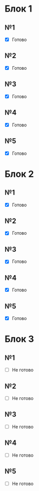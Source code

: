 # Блок 1
## №1
- [x] Готово
## №2
- [x] Готово
## №3
- [x] Готово
## №4
- [x] Готово
## №5
- [x] Готово

# Блок 2
## №1
- [x] Готово
## №2
- [x] Готово
## №3
- [x] Готово
## №4
- [x] Готово
## №5
- [x] Готово

# Блок 3
## №1
- [ ] Не готово
## №2
- [ ] Не готово
## №3
- [ ] Не готово
## №4
- [ ] Не готово
## №5
- [ ] Не готово